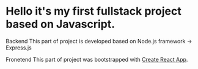 # Hello it's my first fullstack project based on Javascript.
Backend
This part of project is developed based on Node.js framework -> Express.js

Fronetend
This part of  project was bootstrapped with [Create React App](https://github.com/facebook/create-react-app).


